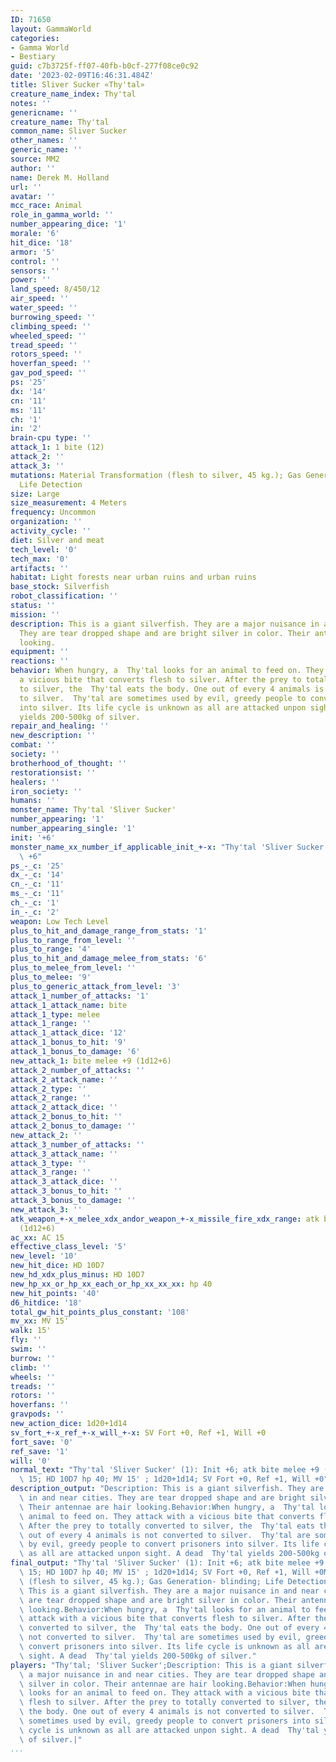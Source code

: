 ```yaml
---
ID: 71650
layout: GammaWorld
categories:
- Gamma World
- Bestiary
guid: c7b3725f-ff07-40fb-b0cf-277f08ce0c92
date: '2023-02-09T16:46:31.484Z'
title: Sliver Sucker «Thy'tal»
creature_name_index: Thy'tal
notes: ''
genericname: ''
creature_name: Thy'tal
common_name: Sliver Sucker
other_names: ''
generic_name: ''
source: MM2
author: ''
name: Derek M. Holland
url: ''
avatar: ''
mcc_race: Animal
role_in_gamma_world: ''
number_appearing_dice: '1'
morale: '6'
hit_dice: '18'
armor: '5'
control: ''
sensors: ''
power: ''
land_speed: 8/450/12
air_speed: ''
water_speed: ''
burrowing_speed: ''
climbing_speed: ''
wheeled_speed: ''
tread_speed: ''
rotors_speed: ''
hoverfan_speed: ''
gav_pod_speed: ''
ps: '25'
dx: '14'
cn: '11'
ms: '11'
ch: '1'
in: '2'
brain-cpu type: ''
attack_1: 1 bite (12)
attack_2: ''
attack_3: ''
mutations: Material Transformation (flesh to silver, 45 kg.); Gas Generation- blinding;
  Life Detection
size: Large
size_measurement: 4 Meters
frequency: Uncommon
organization: ''
activity_cycle: ''
diet: Silver and meat
tech_level: '0'
tech_max: '0'
artifacts: ''
habitat: Light forests near urban ruins and urban ruins
base_stock: Silverfish
robot_classification: ''
status: ''
mission: ''
description: This is a giant silverfish. They are a major nuisance in and near cities.
  They are tear dropped shape and are bright silver in color. Their antennae are hair
  looking.
equipment: ''
reactions: ''
behavior: When hungry, a  Thy'tal looks for an animal to feed on. They attack with
  a vicious bite that converts flesh to silver. After the prey to totally converted
  to silver, the  Thy'tal eats the body. One out of every 4 animals is not converted
  to silver.  Thy'tal are sometimes used by evil, greedy people to convert prisoners
  into silver. Its life cycle is unknown as all are attacked unpon sight. A dead  Thy'tal
  yields 200-500kg of silver.
repair_and_healing: ''
new_description: ''
combat: ''
society: ''
brotherhood_of_thought: ''
restorationsist: ''
healers: ''
iron_society: ''
humans: ''
monster_name: Thy'tal 'Sliver Sucker'
number_appearing: '1'
number_appearing_single: '1'
init: '+6'
monster_name_xx_number_if_applicable_init_+-x: "Thy'tal 'Sliver Sucker' (1): Init\
  \ +6"
ps_-_c: '25'
dx_-_c: '14'
cn_-_c: '11'
ms_-_c: '11'
ch_-_c: '1'
in_-_c: '2'
weapon: Low Tech Level
plus_to_hit_and_damage_range_from_stats: '1'
plus_to_range_from_level: ''
plus_to_range: '4'
plus_to_hit_and_damage_melee_from_stats: '6'
plus_to_melee_from_level: ''
plus_to_melee: '9'
plus_to_generic_attack_from_level: '3'
attack_1_number_of_attacks: '1'
attack_1_attack_name: bite
attack_1_type: melee
attack_1_range: ''
attack_1_attack_dice: '12'
attack_1_bonus_to_hit: '9'
attack_1_bonus_to_damage: '6'
new_attack_1: bite melee +9 (1d12+6)
attack_2_number_of_attacks: ''
attack_2_attack_name: ''
attack_2_type: ''
attack_2_range: ''
attack_2_attack_dice: ''
attack_2_bonus_to_hit: ''
attack_2_bonus_to_damage: ''
new_attack_2: ''
attack_3_number_of_attacks: ''
attack_3_attack_name: ''
attack_3_type: ''
attack_3_range: ''
attack_3_attack_dice: ''
attack_3_bonus_to_hit: ''
attack_3_bonus_to_damage: ''
new_attack_3: ''
atk_weapon_+-x_melee_xdx_andor_weapon_+-x_missile_fire_xdx_range: atk bite melee +9
  (1d12+6)
ac_xx: AC 15
effective_class_level: '5'
new_level: '10'
new_hit_dice: HD 10D7
new_hd_xdx_plus_minus: HD 10D7
new_hp_xx_or_hp_xx_each_or_hp_xx_xx_xx: hp 40
new_hit_points: '40'
d6_hitdice: '18'
total_gw_hit_points_plus_constant: '108'
mv_xx: MV 15'
walk: 15'
fly: ''
swim: ''
burrow: ''
climb: ''
wheels: ''
treads: ''
rotors: ''
hoverfans: ''
gravpods: ''
new_action_dice: 1d20+1d14
sv_fort_+-x_ref_+-x_will_+-x: SV Fort +0, Ref +1, Will +0
fort_save: '0'
ref_save: '1'
will: '0'
normal_text: "Thy'tal 'Sliver Sucker' (1): Init +6; atk bite melee +9 (1d12+6); AC\
  \ 15; HD 10D7 hp 40; MV 15' ; 1d20+1d14; SV Fort +0, Ref +1, Will +0"
description_output: "Description: This is a giant silverfish. They are a major nuisance\
  \ in and near cities. They are tear dropped shape and are bright silver in color.\
  \ Their antennae are hair looking.Behavior:When hungry, a  Thy'tal looks for an\
  \ animal to feed on. They attack with a vicious bite that converts flesh to silver.\
  \ After the prey to totally converted to silver, the  Thy'tal eats the body. One\
  \ out of every 4 animals is not converted to silver.  Thy'tal are sometimes used\
  \ by evil, greedy people to convert prisoners into silver. Its life cycle is unknown\
  \ as all are attacked unpon sight. A dead  Thy'tal yields 200-500kg of silver."
final_output: "Thy'tal 'Sliver Sucker' (1): Init +6; atk bite melee +9 (1d12+6); AC\
  \ 15; HD 10D7 hp 40; MV 15' ; 1d20+1d14; SV Fort +0, Ref +1, Will +0Material Transformation\
  \ (flesh to silver, 45 kg.); Gas Generation- blinding; Life DetectionDescription:\
  \ This is a giant silverfish. They are a major nuisance in and near cities. They\
  \ are tear dropped shape and are bright silver in color. Their antennae are hair\
  \ looking.Behavior:When hungry, a  Thy'tal looks for an animal to feed on. They\
  \ attack with a vicious bite that converts flesh to silver. After the prey to totally\
  \ converted to silver, the  Thy'tal eats the body. One out of every 4 animals is\
  \ not converted to silver.  Thy'tal are sometimes used by evil, greedy people to\
  \ convert prisoners into silver. Its life cycle is unknown as all are attacked unpon\
  \ sight. A dead  Thy'tal yields 200-500kg of silver."
players: "Thy'tal; 'Sliver Sucker';Description: This is a giant silverfish. They are\
  \ a major nuisance in and near cities. They are tear dropped shape and are bright\
  \ silver in color. Their antennae are hair looking.Behavior:When hungry, a  Thy'tal\
  \ looks for an animal to feed on. They attack with a vicious bite that converts\
  \ flesh to silver. After the prey to totally converted to silver, the  Thy'tal eats\
  \ the body. One out of every 4 animals is not converted to silver.  Thy'tal are\
  \ sometimes used by evil, greedy people to convert prisoners into silver. Its life\
  \ cycle is unknown as all are attacked unpon sight. A dead  Thy'tal yields 200-500kg\
  \ of silver.|"
...
```


